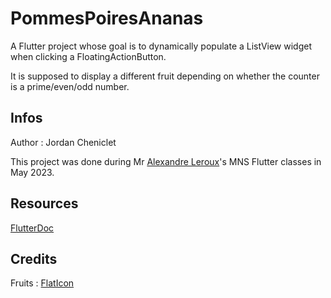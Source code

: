 # PommesPoiresAnanas 

A Flutter project whose goal is to dynamically populate a ListView widget when clicking a FloatingActionButton. 

It is supposed to display a different fruit depending on whether the counter is a prime/even/odd number.

## Infos

Author : Jordan Cheniclet

This project was done during Mr [Alexandre Leroux](https://www.linkedin.com/in/alexandre-leroux-sherpa/)'s MNS Flutter classes in May 2023.

## Resources 

[FlutterDoc](https://docs.flutter.dev/)

## Credits

Fruits : [FlatIcon](https://www.flaticon.com/)

